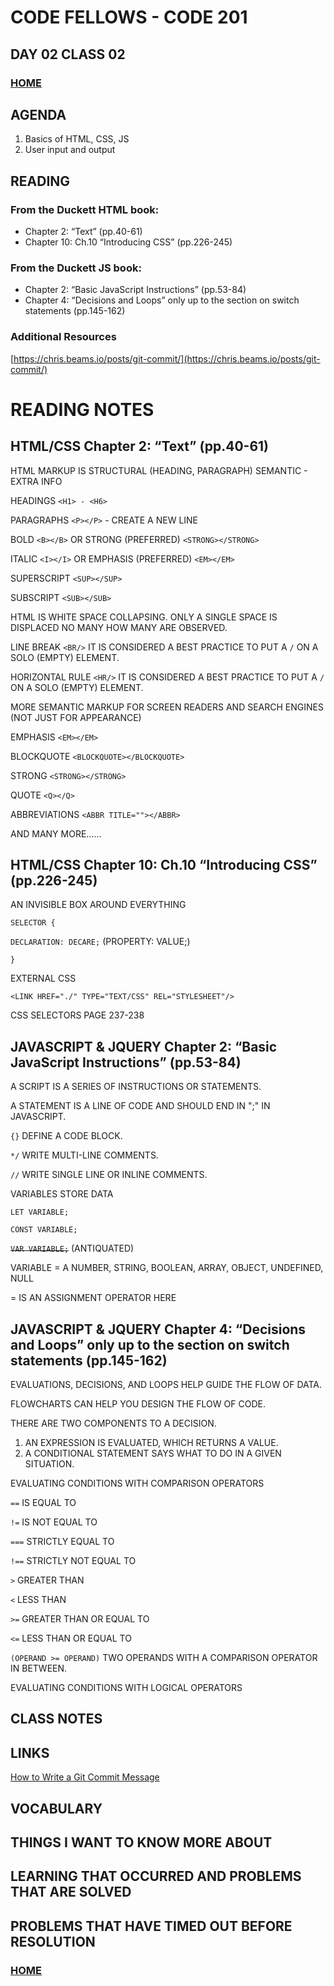 # CODE FELLOWS - CODE 201

## DAY 02 CLASS 02


### [HOME](../README.md)

## AGENDA
1.  Basics of HTML, CSS, JS
1.  User input and output

## READING
### From the Duckett HTML book:
* Chapter 2: “Text” (pp.40-61)
* Chapter 10: Ch.10 “Introducing CSS” (pp.226-245)

### From the Duckett JS book:
* Chapter 2: “Basic JavaScript Instructions” (pp.53-84)
* Chapter 4: “Decisions and Loops” only up to the section on switch statements (pp.145-162)

### Additional Resources
[https://chris.beams.io/posts/git-commit/](https://chris.beams.io/posts/git-commit/)

# READING NOTES
## HTML/CSS Chapter 2: “Text” (pp.40-61)
HTML MARKUP IS STRUCTURAL (HEADING, PARAGRAPH)
SEMANTIC - EXTRA INFO

HEADINGS ```<H1> - <H6>```

PARAGRAPHS ```<P></P>``` - CREATE A NEW LINE

BOLD ```<B></B>``` OR STRONG (PREFERRED) ```<STRONG></STRONG>```

ITALIC ```<I></I>``` OR EMPHASIS (PREFERRED) ```<EM></EM>```

SUPERSCRIPT ```<SUP></SUP>```

SUBSCRIPT ```<SUB></SUB>```

HTML IS WHITE SPACE COLLAPSING.  ONLY A SINGLE SPACE IS DISPLACED NO MANY HOW MANY ARE OBSERVED.

LINE BREAK ```<BR/>```  IT IS CONSIDERED A BEST PRACTICE TO PUT A ```/``` ON A SOLO (EMPTY) ELEMENT.

HORIZONTAL RULE ```<HR/>```  IT IS CONSIDERED A BEST PRACTICE TO PUT A ```/``` ON A SOLO (EMPTY) ELEMENT.

MORE SEMANTIC MARKUP FOR SCREEN READERS AND SEARCH ENGINES (NOT JUST FOR APPEARANCE)

EMPHASIS ```<EM></EM>```

BLOCKQUOTE ```<BLOCKQUOTE></BLOCKQUOTE>```

STRONG ```<STRONG></STRONG>```

QUOTE ```<Q></Q>```

ABBREVIATIONS ```<ABBR TITLE=""></ABBR>```

AND MANY MORE......


## HTML/CSS Chapter 10: Ch.10 “Introducing CSS” (pp.226-245)
AN INVISIBLE BOX AROUND EVERYTHING

```SELECTOR {```

```DECLARATION: DECARE;```  (PROPERTY: VALUE;)

```}```

EXTERNAL CSS

```<LINK HREF="./" TYPE="TEXT/CSS" REL="STYLESHEET"/>```

CSS SELECTORS PAGE 237-238

## JAVASCRIPT & JQUERY Chapter 2: “Basic JavaScript Instructions” (pp.53-84)
A SCRIPT IS A SERIES OF INSTRUCTIONS OR STATEMENTS.

A STATEMENT IS A LINE OF CODE AND SHOULD END IN ";" IN JAVASCRIPT.

```{}``` DEFINE A CODE BLOCK.

```*/``` WRITE MULTI-LINE COMMENTS.

```//``` WRITE SINGLE LINE OR INLINE COMMENTS.

VARIABLES STORE DATA

```LET VARIABLE;```

```CONST VARIABLE;```

~~```VAR VARIABLE;```~~  (ANTIQUATED)

VARIABLE = A NUMBER, STRING, BOOLEAN, ARRAY, OBJECT, UNDEFINED, NULL

= IS AN ASSIGNMENT OPERATOR HERE

## JAVASCRIPT & JQUERY Chapter 4: “Decisions and Loops” only up to the section on switch statements (pp.145-162)
EVALUATIONS, DECISIONS, AND LOOPS HELP GUIDE THE FLOW OF DATA.

FLOWCHARTS CAN HELP YOU DESIGN THE FLOW OF CODE.

THERE ARE TWO COMPONENTS TO A DECISION.
1. AN EXPRESSION IS EVALUATED, WHICH RETURNS A VALUE.
1. A CONDITIONAL STATEMENT SAYS WHAT TO DO IN A GIVEN SITUATION.

EVALUATING CONDITIONS WITH COMPARISON OPERATORS

```==``` IS EQUAL TO

```!=``` IS NOT EQUAL TO

```===``` STRICTLY EQUAL TO

```!==``` STRICTLY NOT EQUAL TO

```>``` GREATER THAN

```<``` LESS THAN

```>=``` GREATER THAN OR EQUAL TO

```<=``` LESS THAN OR EQUAL TO

```(OPERAND >= OPERAND)``` TWO OPERANDS WITH A COMPARISON OPERATOR IN BETWEEN.

EVALUATING CONDITIONS WITH LOGICAL OPERATORS

## CLASS NOTES

## LINKS
[How to Write a Git Commit Message](https://cbea.ms/git-commit/)

## VOCABULARY

## THINGS I WANT TO KNOW MORE ABOUT

## LEARNING THAT OCCURRED AND PROBLEMS THAT ARE SOLVED

## PROBLEMS THAT HAVE TIMED OUT BEFORE RESOLUTION

### [HOME](../README.md)